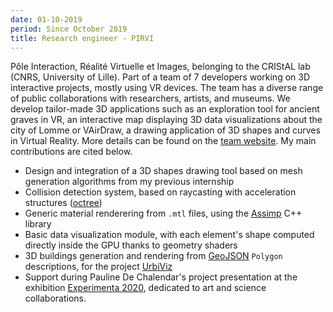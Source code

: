 ```yaml
---
date: 01-10-2019
period: Since October 2019
title: Research engineer - PIRVI
---
```

Pôle Interaction, Réalité Virtuelle et Images, belonging to the CRIStAL lab (CNRS, University of Lille). Part of a team of 7 developers working on 3D interactive projects, mostly using VR devices. The team has a diverse range of public collaborations with researchers, artists, and museums. We develop tailor-made 3D applications such as an exploration tool for ancient graves in VR, an interactive map displaying 3D data visualizations about the city of Lomme or VAirDraw, a drawing application of 3D shapes and curves in Virtual Reality. More details can be found on the [team website](http://cristal.univ-lille.fr/pirvi/pages/presentation/). My main contributions are cited below. 

- Design and integration of a 3D shapes drawing tool based on mesh generation algorithms from my previous internship
- Collision detection system, based on raycasting with acceleration structures ([octree](https://fr.wikipedia.org/wiki/Octree))
- Generic material renderering from `.mtl` files, using the [Assimp](https://github.com/assimp/assimp) C++ library
- Basic data visualization module, with each element's shape computed directly inside the GPU thanks to geometry shaders
- 3D buildings generation and rendering from [GeoJSON](https://geojson.org/) `Polygon` descriptions, for the project [UrbiViz](https://www.youtube.com/watch?v=0uibUiQkgwc)
- Support during Pauline De Chalendar's project presentation at the exhibition [Experimenta 2020](https://www.experimenta.fr/), dedicated to art and science collaborations.

